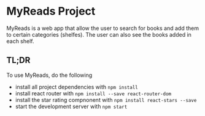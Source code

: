 # MyReads Project

MyReads is a web app that allow the user to search for books and add them to certain categories (shelfes). The user can also see the books added in each shelf.

## TL;DR

To use MyReads, do the following

* install all project dependencies with `npm install`
* install react router with `npm install --save react-router-dom`
* install the star rating compnonent with `npm install react-stars --save`
* start the development server with `npm start`
